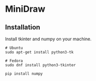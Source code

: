 # MiniDraw



## Installation

Install tkinter and numpy on your machine.

```shell
# Ubuntu
sudo apt-get install python3-tk

# Fedora
sudo dnf install python3-tkinter
```

```text
pip install numpy
```
